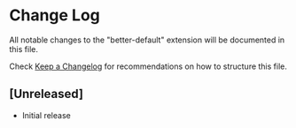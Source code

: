 # Change Log

All notable changes to the "better-default" extension will be documented in this file.

Check [Keep a Changelog](http://keepachangelog.com/) for recommendations on how to structure this file.

## [Unreleased]

- Initial release
